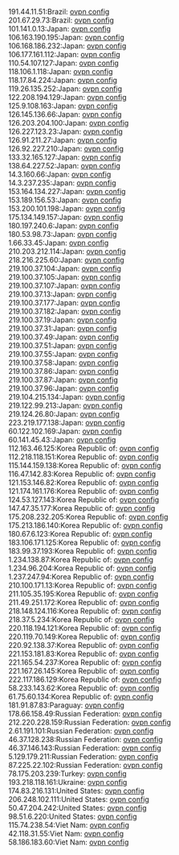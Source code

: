 191.44.11.51:Brazil: [ovpn config](vpn/191_44_11_51.ovpn)  
201.67.29.73:Brazil: [ovpn config](vpn/201_67_29_73.ovpn)  
101.141.0.13:Japan: [ovpn config](vpn/101_141_0_13.ovpn)  
106.163.190.195:Japan: [ovpn config](vpn/106_163_190_195.ovpn)  
106.168.186.232:Japan: [ovpn config](vpn/106_168_186_232.ovpn)  
106.177.161.112:Japan: [ovpn config](vpn/106_177_161_112.ovpn)  
110.54.107.127:Japan: [ovpn config](vpn/110_54_107_127.ovpn)  
118.106.1.118:Japan: [ovpn config](vpn/118_106_1_118.ovpn)  
118.17.84.224:Japan: [ovpn config](vpn/118_17_84_224.ovpn)  
119.26.135.252:Japan: [ovpn config](vpn/119_26_135_252.ovpn)  
122.208.194.129:Japan: [ovpn config](vpn/122_208_194_129.ovpn)  
125.9.108.163:Japan: [ovpn config](vpn/125_9_108_163.ovpn)  
126.145.136.66:Japan: [ovpn config](vpn/126_145_136_66.ovpn)  
126.203.204.100:Japan: [ovpn config](vpn/126_203_204_100.ovpn)  
126.227.123.23:Japan: [ovpn config](vpn/126_227_123_23.ovpn)  
126.91.211.27:Japan: [ovpn config](vpn/126_91_211_27.ovpn)  
126.92.227.210:Japan: [ovpn config](vpn/126_92_227_210.ovpn)  
133.32.165.127:Japan: [ovpn config](vpn/133_32_165_127.ovpn)  
138.64.227.52:Japan: [ovpn config](vpn/138_64_227_52.ovpn)  
14.3.160.66:Japan: [ovpn config](vpn/14_3_160_66.ovpn)  
14.3.237.235:Japan: [ovpn config](vpn/14_3_237_235.ovpn)  
153.164.134.227:Japan: [ovpn config](vpn/153_164_134_227.ovpn)  
153.189.156.53:Japan: [ovpn config](vpn/153_189_156_53.ovpn)  
153.200.101.198:Japan: [ovpn config](vpn/153_200_101_198.ovpn)  
175.134.149.157:Japan: [ovpn config](vpn/175_134_149_157.ovpn)  
180.197.240.6:Japan: [ovpn config](vpn/180_197_240_6.ovpn)  
180.53.98.73:Japan: [ovpn config](vpn/180_53_98_73.ovpn)  
1.66.33.45:Japan: [ovpn config](vpn/1_66_33_45.ovpn)  
210.203.212.114:Japan: [ovpn config](vpn/210_203_212_114.ovpn)  
218.216.225.60:Japan: [ovpn config](vpn/218_216_225_60.ovpn)  
219.100.37.104:Japan: [ovpn config](vpn/219_100_37_104.ovpn)  
219.100.37.105:Japan: [ovpn config](vpn/219_100_37_105.ovpn)  
219.100.37.107:Japan: [ovpn config](vpn/219_100_37_107.ovpn)  
219.100.37.13:Japan: [ovpn config](vpn/219_100_37_13.ovpn)  
219.100.37.177:Japan: [ovpn config](vpn/219_100_37_177.ovpn)  
219.100.37.182:Japan: [ovpn config](vpn/219_100_37_182.ovpn)  
219.100.37.19:Japan: [ovpn config](vpn/219_100_37_19.ovpn)  
219.100.37.31:Japan: [ovpn config](vpn/219_100_37_31.ovpn)  
219.100.37.49:Japan: [ovpn config](vpn/219_100_37_49.ovpn)  
219.100.37.51:Japan: [ovpn config](vpn/219_100_37_51.ovpn)  
219.100.37.55:Japan: [ovpn config](vpn/219_100_37_55.ovpn)  
219.100.37.58:Japan: [ovpn config](vpn/219_100_37_58.ovpn)  
219.100.37.86:Japan: [ovpn config](vpn/219_100_37_86.ovpn)  
219.100.37.87:Japan: [ovpn config](vpn/219_100_37_87.ovpn)  
219.100.37.96:Japan: [ovpn config](vpn/219_100_37_96.ovpn)  
219.104.215.134:Japan: [ovpn config](vpn/219_104_215_134.ovpn)  
219.122.99.213:Japan: [ovpn config](vpn/219_122_99_213.ovpn)  
219.124.26.80:Japan: [ovpn config](vpn/219_124_26_80.ovpn)  
223.219.177.138:Japan: [ovpn config](vpn/223_219_177_138.ovpn)  
60.122.102.169:Japan: [ovpn config](vpn/60_122_102_169.ovpn)  
60.141.45.43:Japan: [ovpn config](vpn/60_141_45_43.ovpn)  
112.163.46.125:Korea Republic of: [ovpn config](vpn/112_163_46_125.ovpn)  
112.218.118.151:Korea Republic of: [ovpn config](vpn/112_218_118_151.ovpn)  
115.144.159.138:Korea Republic of: [ovpn config](vpn/115_144_159_138.ovpn)  
116.47.142.83:Korea Republic of: [ovpn config](vpn/116_47_142_83.ovpn)  
121.153.146.82:Korea Republic of: [ovpn config](vpn/121_153_146_82.ovpn)  
121.174.161.176:Korea Republic of: [ovpn config](vpn/121_174_161_176.ovpn)  
124.53.127.143:Korea Republic of: [ovpn config](vpn/124_53_127_143.ovpn)  
147.47.35.177:Korea Republic of: [ovpn config](vpn/147_47_35_177.ovpn)  
175.208.232.205:Korea Republic of: [ovpn config](vpn/175_208_232_205.ovpn)  
175.213.186.140:Korea Republic of: [ovpn config](vpn/175_213_186_140.ovpn)  
180.67.6.123:Korea Republic of: [ovpn config](vpn/180_67_6_123.ovpn)  
183.106.171.125:Korea Republic of: [ovpn config](vpn/183_106_171_125.ovpn)  
183.99.37.193:Korea Republic of: [ovpn config](vpn/183_99_37_193.ovpn)  
1.234.138.87:Korea Republic of: [ovpn config](vpn/1_234_138_87.ovpn)  
1.234.96.204:Korea Republic of: [ovpn config](vpn/1_234_96_204.ovpn)  
1.237.247.94:Korea Republic of: [ovpn config](vpn/1_237_247_94.ovpn)  
210.100.171.13:Korea Republic of: [ovpn config](vpn/210_100_171_13.ovpn)  
211.105.35.195:Korea Republic of: [ovpn config](vpn/211_105_35_195.ovpn)  
211.49.251.172:Korea Republic of: [ovpn config](vpn/211_49_251_172.ovpn)  
218.148.124.116:Korea Republic of: [ovpn config](vpn/218_148_124_116.ovpn)  
218.37.5.234:Korea Republic of: [ovpn config](vpn/218_37_5_234.ovpn)  
220.118.194.121:Korea Republic of: [ovpn config](vpn/220_118_194_121.ovpn)  
220.119.70.149:Korea Republic of: [ovpn config](vpn/220_119_70_149.ovpn)  
220.92.138.37:Korea Republic of: [ovpn config](vpn/220_92_138_37.ovpn)  
221.153.181.83:Korea Republic of: [ovpn config](vpn/221_153_181_83.ovpn)  
221.165.54.237:Korea Republic of: [ovpn config](vpn/221_165_54_237.ovpn)  
221.167.26.145:Korea Republic of: [ovpn config](vpn/221_167_26_145.ovpn)  
222.117.186.129:Korea Republic of: [ovpn config](vpn/222_117_186_129.ovpn)  
58.233.143.62:Korea Republic of: [ovpn config](vpn/58_233_143_62.ovpn)  
61.75.60.134:Korea Republic of: [ovpn config](vpn/61_75_60_134.ovpn)  
181.91.87.83:Paraguay: [ovpn config](vpn/181_91_87_83.ovpn)  
178.66.158.49:Russian Federation: [ovpn config](vpn/178_66_158_49.ovpn)  
212.220.228.159:Russian Federation: [ovpn config](vpn/212_220_228_159.ovpn)  
2.61.191.101:Russian Federation: [ovpn config](vpn/2_61_191_101.ovpn)  
46.37.128.238:Russian Federation: [ovpn config](vpn/46_37_128_238.ovpn)  
46.37.146.143:Russian Federation: [ovpn config](vpn/46_37_146_143.ovpn)  
5.129.179.211:Russian Federation: [ovpn config](vpn/5_129_179_211.ovpn)  
87.225.22.102:Russian Federation: [ovpn config](vpn/87_225_22_102.ovpn)  
78.175.203.239:Turkey: [ovpn config](vpn/78_175_203_239.ovpn)  
193.218.118.161:Ukraine: [ovpn config](vpn/193_218_118_161.ovpn)  
174.83.216.131:United States: [ovpn config](vpn/174_83_216_131.ovpn)  
206.248.102.111:United States: [ovpn config](vpn/206_248_102_111.ovpn)  
50.47.204.242:United States: [ovpn config](vpn/50_47_204_242.ovpn)  
98.51.6.220:United States: [ovpn config](vpn/98_51_6_220.ovpn)  
115.74.238.54:Viet Nam: [ovpn config](vpn/115_74_238_54.ovpn)  
42.118.31.55:Viet Nam: [ovpn config](vpn/42_118_31_55.ovpn)  
58.186.183.60:Viet Nam: [ovpn config](vpn/58_186_183_60.ovpn)  
